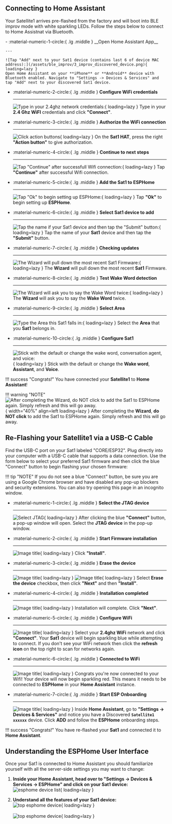 ## Connecting to Home Assistant
Your Satellite1 arrives pre-flashed from the factory and will boot into BLE improv mode with white sparkling LEDs.  Follow the steps below to connect to Home Assistnat via Bluetooth.

<div class="grid cards" markdown>
-   :material-numeric-1-circle:{ .lg .middle } __Open Home Assistant App__

    ---

    ![Tap "Add" next to your Sat1 device (contains last 6 of device MAC address):](/assets/ble_improv/3_improv_discovered_device.png){ loading=lazy }
    Open Home Assistant on your **iPhone** or **Android** device with Bluetooth enabled. Navigate to "Settings -> Devices & Services" and tap "Add" next to your discovered Sat1 device.

-   :material-numeric-2-circle:{ .lg .middle } __Configure WiFi credentials__

    ---

    ![Type in your 2.4ghz network credentials:](/assets/ble_improv/4_improv_add_wifi_credentials.png){ loading=lazy }
    Type in your **2.4 Ghz WiFI** credentials and click **"Connect"**.

-   :material-numeric-3-circle:{ .lg .middle } __Authorize the WiFi connection__

    ---

    ![Click action buttons](/assets/ble_improv/6_click_action_button.png){ loading=lazy }
    On the **Sat1 HAT**, press the right **"Action button"** to give authorization.

-   :material-numeric-4-circle:{ .lg .middle } __Continue to next steps__

    ---

    ![Tap "Continue" after successfull Wifi connection:](/assets/ble_improv/8_improv_successful_wifi_connection.png){ loading=lazy }
    Tap **"Continue"** after successful Wifi connection.

-   :material-numeric-5-circle:{ .lg .middle } __Add the Sat1 to ESPHome__

    ---

    ![Tap "Ok" to begin setting up ESPHome:](/assets/ble_improv/9_esphome_setup_request.png){ loading=lazy }
    Tap **"Ok"** to begin setting up **ESPHome**.

-   :material-numeric-6-circle:{ .lg .middle } __Select Sat1 device to add__

    ---

    ![Tap the name if your Sat1 device and then tap the "Submit" button:](/assets/ble_improv/10_esphome_select_device.png){ loading=lazy }
    Tap the name of your **Sat1** device and then tap the **"Submit"** button.

-   :material-numeric-7-circle:{ .lg .middle } __Checking updates__

    ---

    ![The Wizard will pull down the most recent Sat1 Firmware:](/assets/ble_improv/12_wizard_checking_for_updates.png){ loading=lazy }
    The **Wizard** will pull down the most recent **Sat1** Firmware.

-   :material-numeric-8-circle:{ .lg .middle } __Test Wake Word detection__

    ---

    ![The Wizard will ask you to say the Wake Word twice:](/assets/ble_improv/13_wizard_first_wake_word_test.png){ loading=lazy }
    The **Wizard** will ask you to say the **Wake Word** twice.

-   :material-numeric-9-circle:{ .lg .middle } __Select Area__

    ---

    ![Type the Area this Sat1 falls in:](/assets/ble_improv/15_wizard_assign_area.png){ loading=lazy }
    Select the **Area** that you **Sat1** belongs in.

-   :material-numeric-10-circle:{ .lg .middle } __Configure Sat1__

    ---

    ![Stick with the default or change the wake word, conversation agent, and voice:](/assets/ble_improv/16_wizard_quick_pipeline_config.png){ loading=lazy }
    Stick with the default or change the **Wake word**, **Assistant**, and **Voice**.
</div>

!!! success "Congrats!"
    You have connected your **Satellite1** to **Home Assistant**!

!!! warning "NOTE"
    ![After completing the Wizard, do NOT click to add the Sat1 to ESPHome again.  Simply refresh and this will go away.](/assets/ble_improv/17_ignore_device_discovered_cut.png){ width="40%" align=left loading=lazy }
    After completing the **Wizard**, **do NOT click** to add the Sat1 to ESPHome again.  Simply refresh and this will go away.

## Re-Flashing your Satellite1 via a USB-C Cable

Find the USB-C port on your Sat1 labeled "CORE/ESP32".  Plug directly into your computer with a USB-C cable that supports a data connection. Use the form below to select your preferred Sat1 firmware and then click the blue "Connect" button to begin flashing your chosen firmware:
<div class="form-container" id="firmware-selector" role="form" aria-live="polite"></div>

<div class="next-steps" markdown>
!!! tip "NOTE"
    If you do not see a blue "Connect" button, be sure you are using a Google Chrome browser and have disabled any pop-up blockers and security extensions.  You can also try opening this page in an incognito window.
</div>

<div class="grid cards next-step" markdown>

-   :material-numeric-1-circle:{ .lg .middle } __Select the JTAG device__

    ---

    ![Select JTAG](/assets/ESPHome-SerialConn.png){ loading=lazy }
    After clicking the blue **"Connect"** button, a pop-up window will open.  Select the **JTAG device** in the pop-up window.

-   :material-numeric-2-circle:{ .lg .middle } __Start Firmware installation__

    ---

    ![Image title](/assets/ESPHome-Install.png){ loading=lazy }
    Click **"Install"**.

-   :material-numeric-3-circle:{ .lg .middle } __Erase the device__

    ---

    ![Image title](/assets/ESPHome-Erase.png){ loading=lazy }
    ![Image title](/assets/ESPHome-ConfirmInstall.png){ loading=lazy }
    Select **Erase the device** checkbox, then click **"Next"** and then **"Install"**.

-   :material-numeric-4-circle:{ .lg .middle } __Installation completed__

    ---

    ![Image title](/assets/ESPHome-InstallationComplete.png){ loading=lazy }
    Installation will complete. Click **"Next"**.

-   :material-numeric-5-circle:{ .lg .middle } __Configure WiFi__

    ---

    ![Image title](/assets/ConfigureWifi.png){ loading=lazy }
    Select your **2.4ghz WiFi** network and click **"Connect"**.  Your **Sat1** device will begin sparkling blue while attempting to connect. If you don't see your WiFi network then click the **refresh icon** on the top right to scan for networks again.

-   :material-numeric-6-circle:{ .lg .middle } __Connected to WiFi__

    ---

    ![Image title](/assets/ESPHome-WiFiConnected.png){ loading=lazy }
    Congrats you're now connected to your Wifi! Your device will now begin sparkling red. This means it needs to be connected to **ESPHome** in your **Home Assistant** instance.

-   :material-numeric-7-circle:{ .lg .middle } __Start ESP Onboarding__

    ---

    ![Image title](/assets/discovered_sat1.png){ loading=lazy }
    Inside **Home Assistant**, go to **"Settings -> Devices & Services"** and notice you have a Discovered **`Satellite1 xxxxxx`** device. Click **ADD** and follow the **ESPHome** onboarding steps.
</div>

!!! success "Congrats!"
    You have re-flashed your **Sat1** and connected it to **Home Assistant**.

## Understanding the ESPHome User Interface
Once your Sat1 is connected to Home Assistant you should familiarize yourself with all the server-side settings you may want to change:

1. <b>Inside your Home Assistant, head over to "Settings -> Devices & Services -> ESPHome" and click on your Sat1 device:</b>
  <br>![esphome device list](/assets/esphome/1_esphome_device_list.png){ loading=lazy }</br>

  2. <b>Understand all the features of your Sat1 device:</b>
  <br>![top esphome device](/assets/esphome/2_esphome_top_page.png){ loading=lazy }</br>
  <br>![top esphome device](/assets/esphome/3_esphome_bottom_page.png){ loading=lazy }</br>